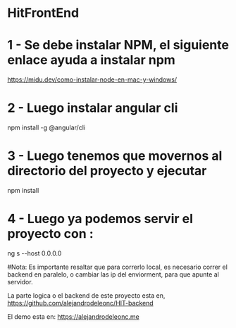 # HitFrontEnd
# 1 - Se debe instalar NPM, el siguiente enlace ayuda a instalar npm
 https://midu.dev/como-instalar-node-en-mac-y-windows/

# 2 - Luego instalar angular cli
 npm install -g @angular/cli
 
 
# 3 - Luego tenemos que movernos al directorio del proyecto y ejecutar
 npm install 
 
 # 4 - Luego ya podemos servir el proyecto con :
  ng s --host 0.0.0.0
  
  #Nota:
  Es importante resaltar que para correrlo local, es necesario correr el backend en paralelo, o cambiar las ip del enviorment, para que apunte al servidor.

  La parte logica o el backend de este proyecto esta en, https://github.com/alejandrodeleonc/HIT-backend
  
  
  El demo esta en: https://alejandrodeleonc.me
  
